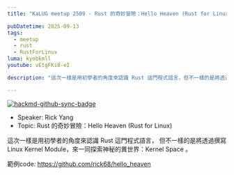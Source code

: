 ```yaml
---
title: "KaLUG meetup 2509 - Rust 的奇妙冒險：Hello Heaven (Rust for Linux)"

pubDatetime: 2025-09-13
tags:
  - meetup
  - rust
  - RustForLinux
luma: kyobkmll
youtube: vEtgFKi8-eI

description: "這次一樣是用初學者的角度來認識 Rust 這門程式語言，但不一樣的是將透過撰寫 Linux Kernel Module，來一同探索神秘的異世界：Kernel Space 。"

---
```


[![hackmd-github-sync-badge](https://hackmd.io/EjX5SzwMQci4hSLH3ECHMA/badge)](https://hackmd.io/EjX5SzwMQci4hSLH3ECHMA)


- Speaker: Rick Yang
- Topic: Rust 的奇妙冒險：Hello Heaven (Rust for Linux)

這次一樣是用初學者的角度來認識 Rust 這門程式語言，
但不一樣的是將透過撰寫 Linux Kernel Module，來一同探索神秘的異世界：Kernel Space 。
 
範例code: https://github.com/rick68/hello_heaven
